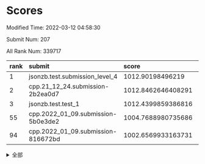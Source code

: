 # Scores

Modified Time: 2022-03-12 04:58:30

Submit Num: 207

All Rank Num: 339717

| rank |               submit               |       score        |       sigma        | pk_num |
| :--- | :--------------------------------- | :----------------- | :----------------- | :----- |
| 1    | jsonzb.test.submission_level_4     | 1012.90198496219   | 0.8306405345023349 | 6564   |
| 2    | cpp.21_12_24.submission-2b2ea0d7   | 1012.8462646408291 | 0.8176597667367882 | 6561   |
| 3    | jsonzb.test.test_1                 | 1012.4399859386816 | 0.8204051364782761 | 6567   |
| 55   | cpp.2022_01_09.submission-5b0e3de2 | 1004.7688980735686 | 0.7118550753318724 | 6564   |
| 94   | cpp.2022_01_09.submission-816672bd | 1002.6569933163731 | 0.717532063237018  | 6563   |


<details>
<summary>全部</summary>

| rank |                 submit                 |       score        |       sigma        | pk_num |
| :--- | :------------------------------------- | :----------------- | :----------------- | :----- |
| 1    | jsonzb.test.submission_level_4         | 1012.90198496219   | 0.8306405345023349 | 6564   |
| 2    | cpp.21_12_24.submission-2b2ea0d7       | 1012.8462646408291 | 0.8176597667367882 | 6561   |
| 3    | jsonzb.test.test_1                     | 1012.4399859386816 | 0.8204051364782761 | 6567   |
| 4    | gobigger.level_3.submission_level_3_36 | 1012.1261434604863 | 0.7781721650739098 | 6569   |
| 5    | gobigger.level_3.submission_level_3_6  | 1011.9158638030718 | 0.7910111367318643 | 6570   |
| 6    | gobigger.level_3.submission_level_3_48 | 1011.5466541227763 | 0.7735325745355857 | 6563   |
| 7    | gobigger.level_3.submission_level_3_20 | 1011.194295899178  | 0.7932735130260942 | 6564   |
| 8    | gobigger.level_3.submission_level_3_3  | 1011.1902041356946 | 0.7590183801069169 | 6563   |
| 9    | gobigger.level_3.submission_level_3_42 | 1011.086648613022  | 0.7763928102045801 | 6566   |
| 10   | gobigger.level_3.submission_level_3_5  | 1011.0342184741855 | 0.7611354135409635 | 6564   |
| 11   | gobigger.level_3.submission_level_3_30 | 1010.9455272527119 | 0.7852186583921916 | 6561   |
| 12   | gobigger.level_3.submission_level_3_34 | 1010.8276887138601 | 0.766987639260854  | 6564   |
| 13   | gobigger.level_3.submission_level_3_47 | 1010.7067216556642 | 0.7570841791546711 | 6566   |
| 14   | gobigger.level_3.submission_level_3_7  | 1010.6535744050943 | 0.7875912289946272 | 6564   |
| 15   | gobigger.level_3.submission_level_3_19 | 1010.5908598271545 | 0.7637264103453268 | 6571   |
| 16   | gobigger.level_3.submission_level_3_37 | 1010.5385495653364 | 0.7704560856039335 | 6569   |
| 17   | gobigger.level_3.submission_level_3_2  | 1010.5009376242893 | 0.7690939324166411 | 6563   |
| 18   | gobigger.level_3.submission_level_3_18 | 1010.4754513688523 | 0.7583841172669671 | 6564   |
| 19   | gobigger.level_3.submission_level_3_22 | 1010.469391625345  | 0.751856909692627  | 6562   |
| 20   | gobigger.level_3.submission_level_3_46 | 1010.4042266792322 | 0.7599651681534337 | 6567   |
| 21   | gobigger.level_3.submission_level_3_23 | 1010.3574232227052 | 0.7621184092626201 | 6568   |
| 22   | gobigger.level_3.submission_level_3_1  | 1010.2602767667574 | 0.7472457700378008 | 6566   |
| 23   | gobigger.level_3.submission_level_3_43 | 1010.2491836429449 | 0.782292833443168  | 6567   |
| 24   | gobigger.level_3.submission_level_3_31 | 1010.2137883327146 | 0.7497130905245419 | 6564   |
| 25   | gobigger.level_3.submission_level_3_25 | 1010.2129503404075 | 0.7602791112649824 | 6563   |
| 26   | gobigger.level_3.submission_level_3_41 | 1010.1869823411079 | 0.7710776072413185 | 6565   |
| 27   | gobigger.level_3.submission_level_3_38 | 1010.169335712201  | 0.7451991851197565 | 6557   |
| 28   | gobigger.level_3.submission_level_3_39 | 1010.0774745172636 | 0.771396128990832  | 6558   |
| 29   | gobigger.level_3.submission_level_3_21 | 1010.0669346339604 | 0.7447620261438056 | 6562   |
| 30   | gobigger.level_3.submission_level_3_0  | 1010.0252938132049 | 0.749338187796361  | 6564   |
| 31   | gobigger.level_3.submission_level_3_32 | 1010.021831201569  | 0.7455143941823436 | 6565   |
| 32   | gobigger.level_3.submission_level_3_11 | 1009.9776480189024 | 0.7370019155231575 | 6569   |
| 33   | gobigger.level_3.submission_level_3_45 | 1009.943327014313  | 0.7526747531288737 | 6567   |
| 34   | gobigger.level_3.submission_level_3_24 | 1009.9261277096607 | 0.7446904782895765 | 6562   |
| 35   | gobigger.level_3.submission_level_3_44 | 1009.9139917910508 | 0.7709286128336211 | 6564   |
| 36   | gobigger.level_3.submission_level_3_16 | 1009.8902167480574 | 0.7392592204366989 | 6559   |
| 37   | gobigger.level_3.submission_level_3_17 | 1009.8272589897998 | 0.7562202990838228 | 6567   |
| 38   | gobigger.level_3.submission_level_3_13 | 1009.7890113901739 | 0.7525465576889914 | 6567   |
| 39   | gobigger.level_3.submission_level_3_28 | 1009.7847627182307 | 0.7543419435502445 | 6566   |
| 40   | gobigger.level_3.submission_level_3_12 | 1009.6708176804798 | 0.7273599688195967 | 6563   |
| 41   | gobigger.level_3.submission_level_3_10 | 1009.653905165639  | 0.7355245767130083 | 6565   |
| 42   | gobigger.level_3.submission_level_3_26 | 1009.6341300836003 | 0.7457796638655727 | 6563   |
| 43   | gobigger.level_3.submission_level_3_35 | 1009.5595359980549 | 0.7665854128265798 | 6565   |
| 44   | gobigger.level_3.submission_level_3_49 | 1009.506976498951  | 0.7534241510569052 | 6569   |
| 45   | gobigger.level_3.submission_level_3_33 | 1009.416913095241  | 0.7415301321784593 | 6570   |
| 46   | gobigger.level_3.submission_level_3_14 | 1009.3798128162998 | 0.7752491623571511 | 6568   |
| 47   | gobigger.level_3.submission_level_3_27 | 1009.3092398669484 | 0.7496739401103978 | 6564   |
| 48   | gobigger.level_3.submission_level_3_40 | 1009.241591545063  | 0.7813482288548991 | 6566   |
| 49   | gobigger.level_3.submission_level_3_9  | 1009.1288879745606 | 0.7381974710660661 | 6560   |
| 50   | gobigger.level_3.submission_level_3_15 | 1008.9406392599635 | 0.7345795225879879 | 6562   |
| 51   | gobigger.level_3.submission_level_3_29 | 1008.5301283046093 | 0.7392065093850133 | 6564   |
| 52   | gobigger.level_3.submission_level_3_8  | 1008.4968048843685 | 0.7616739723741605 | 6562   |
| 53   | gobigger.level_3.submission_level_3_4  | 1008.0584848735125 | 0.7604507996821072 | 6565   |
| 54   | gobigger.level_1.submission_level_1_28 | 1004.9051402809451 | 0.7288443969883843 | 6556   |
| 55   | cpp.2022_01_09.submission-5b0e3de2     | 1004.7688980735686 | 0.7118550753318724 | 6564   |
| 56   | gobigger.level_1.submission_level_1_29 | 1004.659665865885  | 0.7235205343429384 | 6565   |
| 57   | gobigger.level_1.submission_level_1_42 | 1004.6579039106896 | 0.7255261688103631 | 6564   |
| 58   | gobigger.level_1.submission_level_1_3  | 1004.2928627354504 | 0.7287480227438347 | 6567   |
| 59   | gobigger.level_1.submission_level_1_37 | 1004.1776172360416 | 0.713269454497568  | 6569   |
| 60   | gobigger.level_1.submission_level_1_24 | 1004.1233140128561 | 0.7395708284646455 | 6561   |
| 61   | gobigger.level_1.submission_level_1_11 | 1004.0396740664972 | 0.7209261523269858 | 6562   |
| 62   | gobigger.level_1.submission_level_1_26 | 1003.9535583772234 | 0.7265664893345344 | 6562   |
| 63   | gobigger.level_1.submission_level_1_43 | 1003.8996444637681 | 0.7059661748311113 | 6567   |
| 64   | gobigger.level_1.submission_level_1_17 | 1003.8214942974882 | 0.708398096926522  | 6565   |
| 65   | gobigger.level_1.submission_level_1_4  | 1003.7522630598778 | 0.722599794027083  | 6565   |
| 66   | gobigger.level_1.submission_level_1_21 | 1003.7065798116436 | 0.7127732508679464 | 6567   |
| 67   | gobigger.level_1.submission_level_1_16 | 1003.6574048856363 | 0.7103389052177186 | 6565   |
| 68   | gobigger.level_1.submission_level_1_27 | 1003.6284443929497 | 0.7225798756270386 | 6566   |
| 69   | gobigger.level_1.submission_level_1_34 | 1003.4219751701112 | 0.7108773710268124 | 6570   |
| 70   | gobigger.level_1.submission_level_1_32 | 1003.4208472573778 | 0.7100896555082793 | 6565   |
| 71   | gobigger.level_1.submission_level_1_6  | 1003.4085649323656 | 0.7177749195474298 | 6565   |
| 72   | gobigger.level_1.submission_level_1_25 | 1003.3261950543231 | 0.7273787122161742 | 6563   |
| 73   | gobigger.level_1.submission_level_1_36 | 1003.3217670908292 | 0.7146883871350938 | 6563   |
| 74   | gobigger.level_1.submission_level_1_44 | 1003.3097764054004 | 0.7129993900763264 | 6567   |
| 75   | gobigger.level_1.submission_level_1_45 | 1003.2858566618202 | 0.7179467181707746 | 6560   |
| 76   | gobigger.level_1.submission_level_1_23 | 1003.2854189989877 | 0.7220160316904031 | 6563   |
| 77   | gobigger.level_1.submission_level_1_0  | 1003.2366412654428 | 0.716829461470979  | 6564   |
| 78   | gobigger.level_1.submission_level_1_40 | 1003.209406612501  | 0.7199601876721172 | 6564   |
| 79   | gobigger.level_1.submission_level_1_18 | 1003.203268947617  | 0.7125274478702776 | 6563   |
| 80   | gobigger.level_1.submission_level_1_2  | 1003.1171831863531 | 0.7268343338062445 | 6561   |
| 81   | gobigger.level_1.submission_level_1_46 | 1003.1146061834384 | 0.728608820766496  | 6564   |
| 82   | gobigger.level_1.submission_level_1_19 | 1003.0900175167963 | 0.7160003555025951 | 6568   |
| 83   | gobigger.level_1.submission_level_1_1  | 1003.0106596672141 | 0.7171036666628113 | 6569   |
| 84   | gobigger.level_1.submission_level_1_14 | 1003.0023792759556 | 0.7255222976255589 | 6564   |
| 85   | gobigger.level_1.submission_level_1_48 | 1003.0017747281563 | 0.7177710804511316 | 6558   |
| 86   | gobigger.level_1.submission_level_1_33 | 1002.9534429868024 | 0.6984082564026386 | 6572   |
| 87   | gobigger.level_1.submission_level_1_12 | 1002.9456277980003 | 0.7124355004705556 | 6570   |
| 88   | gobigger.level_1.submission_level_1_39 | 1002.9304106536631 | 0.706071782865     | 6557   |
| 89   | gobigger.level_1.submission_level_1_49 | 1002.8773371271944 | 0.7079281855945717 | 6568   |
| 90   | gobigger.level_1.submission_level_1_38 | 1002.8639727228802 | 0.7104667333596086 | 6563   |
| 91   | gobigger.level_1.submission_level_1_5  | 1002.8616382056993 | 0.7213514069115807 | 6567   |
| 92   | gobigger.level_1.submission_level_1_7  | 1002.7816925470484 | 0.7101863983879326 | 6563   |
| 93   | gobigger.level_1.submission_level_1_13 | 1002.707758122182  | 0.7293219275978566 | 6564   |
| 94   | cpp.2022_01_09.submission-816672bd     | 1002.6569933163731 | 0.717532063237018  | 6563   |
| 95   | gobigger.level_1.submission_level_1_9  | 1002.6110233136076 | 0.7331053262054503 | 6563   |
| 96   | gobigger.level_1.submission_level_1_31 | 1002.5313285274468 | 0.7014932214527623 | 6563   |
| 97   | gobigger.level_1.submission_level_1_8  | 1002.4726095361767 | 0.7282276590850276 | 6567   |
| 98   | gobigger.level_1.submission_level_1_47 | 1002.3764676925707 | 0.7216718218935808 | 6565   |
| 99   | gobigger.level_1.submission_level_1_35 | 1002.3582125117485 | 0.7076719444432993 | 6556   |
| 100  | gobigger.level_1.submission_level_1_30 | 1002.2279686797826 | 0.7096988161601969 | 6560   |
| 101  | gobigger.level_1.submission_level_1_15 | 1002.199659528129  | 0.7184348294868669 | 6564   |
| 102  | gobigger.level_1.submission_level_1_20 | 1002.0757327784801 | 0.7220059673789405 | 6571   |
| 103  | gobigger.level_1.submission_level_1_41 | 1001.7353004082768 | 0.7185996938520696 | 6559   |
| 104  | gobigger.level_1.submission_level_1_22 | 1001.0230578888207 | 0.7142164553570789 | 6565   |
| 105  | gobigger.level_1.submission_level_1_10 | 1000.9180759256144 | 0.6975373038310825 | 6570   |
| 106  | gobigger.random.submission_random_26   | 998.1254607853037  | 0.7080014445020412 | 6561   |
| 107  | gobigger.random.submission_random_48   | 997.9007478425237  | 0.7006039178210131 | 6564   |
| 108  | gobigger.random.submission_random_34   | 997.8654428702552  | 0.7091684471406954 | 6559   |
| 109  | gobigger.random.submission_random_31   | 997.3890390364178  | 0.7157008368358421 | 6568   |
| 110  | gobigger.random.submission_random_17   | 997.3511322428337  | 0.7036504116116447 | 6566   |
| 111  | gobigger.random.submission_random_4    | 997.1216370424488  | 0.7069550235672369 | 6567   |
| 112  | gobigger.random.submission_random_36   | 997.1074055886994  | 0.7066253899883077 | 6564   |
| 113  | gobigger.random.submission_random_38   | 996.8301356305174  | 0.7035487473417305 | 6565   |
| 114  | gobigger.random.submission_random_24   | 996.8094309598932  | 0.7140878123472563 | 6559   |
| 115  | gobigger.random.submission_random_44   | 996.7680931389308  | 0.6960249038648901 | 6567   |
| 116  | gobigger.random.submission_random_3    | 996.6197081998987  | 0.7239851828689453 | 6566   |
| 117  | gobigger.random.submission_random_33   | 996.5693423878954  | 0.7118588783324795 | 6565   |
| 118  | gobigger.random.submission_random_10   | 996.5372645634103  | 0.7137898112498245 | 6563   |
| 119  | gobigger.random.submission_random_9    | 996.507114066451   | 0.704982597282193  | 6565   |
| 120  | gobigger.random.submission_random_43   | 996.4294404824323  | 0.7122028913664201 | 6566   |
| 121  | gobigger.random.submission_random_11   | 996.385287881584   | 0.7142621008239117 | 6566   |
| 122  | gobigger.random.submission_random_18   | 996.348493667385   | 0.7135926964601568 | 6563   |
| 123  | gobigger.random.submission_random_40   | 996.341110604794   | 0.718505322963533  | 6568   |
| 124  | gobigger.random.submission_random_6    | 996.29850403591    | 0.7102264865409379 | 6565   |
| 125  | gobigger.random.submission_random_39   | 996.2949629420876  | 0.7170269102351752 | 6564   |
| 126  | gobigger.random.submission_random_22   | 996.2730517597458  | 0.7005944743911078 | 6563   |
| 127  | gobigger.random.submission_random_13   | 996.2510344976492  | 0.7125081896844061 | 6560   |
| 128  | gobigger.random.submission_random_5    | 996.1575380690198  | 0.701443463941854  | 6557   |
| 129  | gobigger.random.submission_random_23   | 996.1269445689215  | 0.710056784083194  | 6566   |
| 130  | gobigger.random.submission_random_21   | 996.1259578944553  | 0.694928445941313  | 6565   |
| 131  | gobigger.random.submission_random_30   | 996.0475845965228  | 0.7063565515668336 | 6570   |
| 132  | gobigger.random.submission_random_37   | 996.007663329175   | 0.7019802609638967 | 6569   |
| 133  | gobigger.random.submission_random_49   | 995.9898632169044  | 0.7121908123737951 | 6567   |
| 134  | gobigger.random.submission_random_12   | 995.9872805473738  | 0.7045593368492422 | 6565   |
| 135  | gobigger.random.submission_random_20   | 995.948921477441   | 0.7085515576266969 | 6568   |
| 136  | gobigger.random.submission_random_35   | 995.936539928272   | 0.7011735057153274 | 6559   |
| 137  | gobigger.random.submission_random_46   | 995.8360089464043  | 0.7092971070967479 | 6562   |
| 138  | gobigger.random.submission_random_0    | 995.8247443111094  | 0.712469510062595  | 6557   |
| 139  | gobigger.random.submission_random_32   | 995.8053528870873  | 0.7080215729204504 | 6563   |
| 140  | gobigger.random.submission_random_2    | 995.7953725619933  | 0.7003901021122974 | 6560   |
| 141  | gobigger.random.submission_random_16   | 995.7429339922604  | 0.7032723009160596 | 6568   |
| 142  | gobigger.random.submission_random_42   | 995.6665447404464  | 0.7137194234152701 | 6564   |
| 143  | gobigger.random.submission_random_45   | 995.635744049706   | 0.6970848698985509 | 6568   |
| 144  | gobigger.random.submission_random_47   | 995.5488107427767  | 0.7142725058332426 | 6566   |
| 145  | gobigger.random.submission_random_25   | 995.4263477489402  | 0.7290413472679741 | 6563   |
| 146  | gobigger.random.submission_random_19   | 995.3387953626166  | 0.7039668035813622 | 6564   |
| 147  | gobigger.random.submission_random_14   | 995.293717626372   | 0.7210089990831857 | 6563   |
| 148  | gobigger.random.submission_random_8    | 995.1576544573256  | 0.718069969318178  | 6567   |
| 149  | gobigger.random.submission_random_7    | 995.0752405476362  | 0.7118149919403396 | 6567   |
| 150  | gobigger.random.submission_random_29   | 994.9912711164928  | 0.7179482462653354 | 6571   |
| 151  | gobigger.random.submission_random_41   | 994.9395873932885  | 0.7151796768547127 | 6564   |
| 152  | gobigger.random.submission_random_27   | 994.9165214000097  | 0.7090953624787313 | 6564   |
| 153  | gobigger.random.submission_random_15   | 994.846497372042   | 0.7068243392588864 | 6563   |
| 154  | gobigger.random.submission_random_1    | 994.6644090104656  | 0.7077899437995714 | 6568   |
| 155  | gobigger.random.submission_random_28   | 994.4522102435928  | 0.7201505025677901 | 6568   |
| 156  | gobigger.level_2.submission_level_2_23 | 993.9592818548279  | 0.7412694570645599 | 6563   |
| 157  | gobigger.level_2.submission_level_2_40 | 993.603464507882   | 0.7369250386637444 | 6570   |
| 158  | gobigger.level_2.submission_level_2_19 | 993.4607453287074  | 0.7299056627577284 | 6569   |
| 159  | gobigger.level_2.submission_level_2_33 | 993.4326891768175  | 0.7329113143435126 | 6567   |
| 160  | gobigger.level_2.submission_level_2_34 | 993.277212951867   | 0.7352716197163344 | 6568   |
| 161  | gobigger.level_2.submission_level_2_45 | 993.2462629391779  | 0.7478150732819866 | 6565   |
| 162  | gobigger.level_2.submission_level_2_31 | 993.0050455871943  | 0.7309869715717163 | 6564   |
| 163  | gobigger.level_2.submission_level_2_27 | 992.7541518152498  | 0.7470290554526482 | 6566   |
| 164  | gobigger.level_2.submission_level_2_41 | 992.7436724222846  | 0.7373033269120336 | 6560   |
| 165  | gobigger.level_2.submission_level_2_38 | 992.696744486677   | 0.7375953718830698 | 6567   |
| 166  | gobigger.level_2.submission_level_2_39 | 992.6555794071337  | 0.7523429839722234 | 6569   |
| 167  | gobigger.level_2.submission_level_2_15 | 992.6145591976623  | 0.7317882298032942 | 6567   |
| 168  | gobigger.level_2.submission_level_2_3  | 992.5387491359464  | 0.7514845237160335 | 6564   |
| 169  | gobigger.level_2.submission_level_2_46 | 992.5258894969353  | 0.7275765399676992 | 6564   |
| 170  | gobigger.level_2.submission_level_2_42 | 992.5221940300967  | 0.7525796055637093 | 6564   |
| 171  | gobigger.level_2.submission_level_2_5  | 992.4442896423808  | 0.7439980134982588 | 6564   |
| 172  | gobigger.level_2.submission_level_2_35 | 992.4133990542392  | 0.738247378298259  | 6567   |
| 173  | gobigger.level_2.submission_level_2_10 | 992.3422783392618  | 0.76010665563236   | 6565   |
| 174  | gobigger.level_2.submission_level_2_43 | 992.3394333401444  | 0.7235465421184718 | 6564   |
| 175  | gobigger.level_2.submission_level_2_17 | 992.3329628228973  | 0.7377437976170411 | 6564   |
| 176  | gobigger.level_2.submission_level_2_7  | 992.299488909671   | 0.7358684107983693 | 6563   |
| 177  | gobigger.level_2.submission_level_2_48 | 992.2952529245256  | 0.7433861221430663 | 6567   |
| 178  | gobigger.level_2.submission_level_2_9  | 992.2815617426785  | 0.7364475256731414 | 6563   |
| 179  | gobigger.level_2.submission_level_2_24 | 992.2690524055606  | 0.7660689977654594 | 6558   |
| 180  | gobigger.level_2.submission_level_2_47 | 992.2596160261401  | 0.7234776155224122 | 6565   |
| 181  | gobigger.level_2.submission_level_2_21 | 992.1707061737162  | 0.735899250929373  | 6562   |
| 182  | gobigger.level_2.submission_level_2_6  | 992.1501225969201  | 0.7461325981553655 | 6563   |
| 183  | gobigger.level_2.submission_level_2_4  | 992.0886251126358  | 0.7483287409863356 | 6566   |
| 184  | gobigger.level_2.submission_level_2_25 | 992.059696442557   | 0.7559350430125497 | 6564   |
| 185  | gobigger.level_2.submission_level_2_26 | 992.0040571378157  | 0.7604033748000827 | 6563   |
| 186  | gobigger.level_2.submission_level_2_29 | 991.9904667388847  | 0.7256608960999786 | 6564   |
| 187  | gobigger.level_2.submission_level_2_12 | 991.9856832001052  | 0.7371385415568343 | 6564   |
| 188  | gobigger.level_2.submission_level_2_37 | 991.9511352845625  | 0.7535182344303928 | 6567   |
| 189  | gobigger.level_2.submission_level_2_30 | 991.9029390846076  | 0.7450923217493645 | 6563   |
| 190  | gobigger.level_2.submission_level_2_0  | 991.8528328798564  | 0.7542462126285634 | 6564   |
| 191  | gobigger.level_2.submission_level_2_8  | 991.8365705471831  | 0.7538941938703292 | 6560   |
| 192  | gobigger.level_2.submission_level_2_2  | 991.8295200185553  | 0.7569987713968965 | 6565   |
| 193  | gobigger.level_2.submission_level_2_49 | 991.7469879290896  | 0.7602388656591552 | 6564   |
| 194  | gobigger.level_2.submission_level_2_16 | 991.6789201410198  | 0.7561828199707731 | 6562   |
| 195  | gobigger.level_2.submission_level_2_32 | 991.6286806844304  | 0.7599106635781525 | 6568   |
| 196  | gobigger.level_2.submission_level_2_28 | 991.4174313096178  | 0.7427780107301906 | 6560   |
| 197  | gobigger.level_2.submission_level_2_14 | 991.2626782975487  | 0.7574083087223543 | 6564   |
| 198  | gobigger.level_2.submission_level_2_36 | 990.9588447822366  | 0.7691301603772283 | 6560   |
| 199  | gobigger.level_2.submission_level_2_11 | 990.8116683770244  | 0.7498262178165982 | 6567   |
| 200  | gobigger.level_2.submission_level_2_22 | 990.7740879817779  | 0.7437279042926203 | 6565   |
| 201  | gobigger.level_2.submission_level_2_44 | 990.5029639477269  | 0.7792232234283035 | 6566   |
| 202  | gobigger.level_2.submission_level_2_18 | 990.2734588674047  | 0.764912656837831  | 6568   |
| 203  | gobigger.level_2.submission_level_2_20 | 990.2457006055521  | 0.7561805234065494 | 6570   |
| 204  | gobigger.level_2.submission_level_2_1  | 989.7878053704219  | 0.7701342788570794 | 6566   |
| 205  | gobigger.level_2.submission_level_2_13 | 988.7908961028752  | 0.7919648961629187 | 6568   |
| 206  | gobigger.none.submission_none_1        | 978.4150141001344  | 1.2466139619646832 | 6564   |
| 207  | gobigger.none.submission_none_0        | 978.2201691277576  | 1.3161628035749833 | 6563   |

</details>